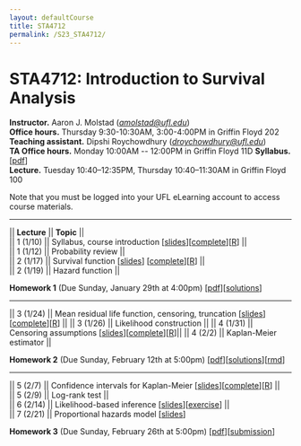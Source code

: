 ```yaml
---
layout: defaultCourse
title: STA4712
permalink: /S23_STA4712/
---
```

# STA4712: Introduction to Survival Analysis
**Instructor.** Aaron J. Molstad (*amolstad@ufl.edu*)  
**Office hours.**  Thursday 9:30-10:30AM, 3:00-4:00PM in Griffin Floyd 202   
**Teaching assistant.** Dipshi Roychowdhury (*droychowdhury@ufl.edu*)   
**TA Office hours.**  Monday 10:00AM -- 12:00PM in Griffin Floyd 11D
**Syllabus.**  [[pdf](https://ufl.instructure.com/files/75276087/download?download_frd=1)]  
**Lecture.** Tuesday 10:40–12:35PM, Thursday 10:40–11:30AM in Griffin Floyd 100   

Note that you must be logged into your UFL eLearning account to access course materials. 

---------------  

||  **Lecture** ||  **Topic** ||  
|| 1 (1/10)  || Syllabus, course introduction [[slides](https://ufl.instructure.com/files/75228930/download?download_frd=1)][[complete](https://ufl.instructure.com/files/75640569/download?download_frd=1)][[R](https://ufl.instructure.com/files/75305571/download?download_frd=1)] ||   
|| 1 (1/12) || Probability review ||  
|| 2 (1/17) || Survival function [[slides](https://ufl.instructure.com/files/75358093/download?download_frd=1)] [[complete](https://ufl.instructure.com/files/75640585/download?download_frd=1)][[R](https://ufl.instructure.com/files/75476505/download?download_frd=1)] ||  
|| 2 (1/19) || Hazard function ||  

**Homework 1** (Due Sunday, January 29th at 4:00pm) [[pdf](https://ufl.instructure.com/files/75485488/download?download_frd=1)][[solutions](https://ufl.instructure.com/files/75746917/download?download_frd=1)]  

---------------  


|| 3 (1/24) || Mean residual life function, censoring, truncation [[slides](https://ufl.instructure.com/files/75476498/download?download_frd=1)][[complete](https://ufl.instructure.com/files/75641010/download?download_frd=1)][[R](https://ufl.instructure.com/files/75747221/download?download_frd=1)] ||
|| 3 (1/26) || Likelihood construction ||
|| 4 (1/31) || Censoring assumptions [[slides](https://ufl.instructure.com/files/75747554/download?download_frd=1)][[complete](https://ufl.instructure.com/files/75747541/download?download_frd=1)][[R](https://ufl.instructure.com/files/75747217/download?download_frd=1)]||
|| 4 (2/2) || Kaplan-Meier estimator ||

**Homework 2** (Due Sunday, February 12th at 5:00pm) [[pdf](https://ufl.instructure.com/files/75734345/download?download_frd=1)][[solutions](https://ufl.instructure.com/files/76310128/download?download_frd=1)][[rmd](https://ufl.instructure.com/files/76310131/download?download_frd=1)]  


--------------------


|| 5 (2/7) || Confidence intervals for Kaplan-Meier [[slides](https://ufl.instructure.com/files/75877320/download?download_frd=1)][[complete](https://ufl.instructure.com/files/75993869/download?download_frd=1)][[R](https://ufl.instructure.com/files/75993871/download?download_frd=1)] ||   
|| 5 (2/9) || Log-rank test  ||  
|| 6 (2/14) || Likelihood-based inference [[slides](https://ufl.instructure.com/files/76056186/download?download_frd=1)][[exercise](https://ufl.instructure.com/files/76245329/download?download_frd=1)] ||  
|| 7 (2/21) || Proportional hazards model [[slides](https://ufl.instructure.com/files/76245281/download?download_frd=1)]

**Homework 3** (Due Sunday, February 26th at 5:00pm) [[pdf](https://ufl.instructure.com/files/76064586/download?download_frd=1)][[submission](https://ufl.instructure.com/courses/473413/assignments/5586344)]



